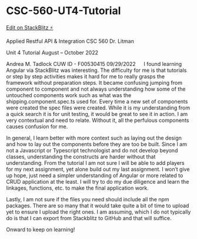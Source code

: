 # CSC-560-UT4-Tutorial

[Edit on StackBlitz ⚡️](https://stackblitz.com/edit/angular-ist3uv-6kh2jv)



Applied Restful API & Integration
CSC 560
Dr. Litman

 Unit 4
Tutorial
August – October 2022

Andrea M. Tadlock
CUW ID - F00530415
09/29/2022
 
I found learning Angular via StackBlitz was interesting. The difficulty for me is that tutorials or step by step activities makes it hard for me to really grasps the framework without preparation steps. It became confusing jumping from component to component and not always understanding how some of the untouched components work such as what was the shipping.component.spec.ts used for. Every time a new set of components were created the spec files were created. While it is my understanding from a quick search it is for unit testing, it would be great to see it in action. I am very contextual and need to relate. Without it, all the perfulous components causes confusion for me.

In general, I learn better with more context such as laying out the design and how to lay out the components before they are too be built. Since I am not a Javascript or Typescript technologist and do not develop beyond classes, understanding the constructs are harder without that understanding. From the tutorial I am not sure I will be able to add players for my next assignment, yet alone build out my last assignment. I won’t give up hope, just need a simpler understanding of Angular or more related to CRUD application at the least. I will try to do my due diligence and learn the linkages, functions, etc. to make the final application work. 

Lastly, I am not sure if the files you need should include all the npm packages. There are so many that it would take quite a bit of time to upload yet to ensure I upload the right ones. I am assuming, which I do not typically do is that I can export from Stackblitz to GitHub and that will suffice.
 
Onward to keep on learning!
